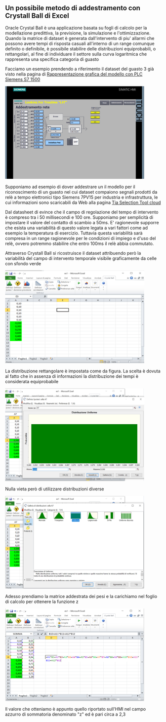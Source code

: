 ## Un possibile metodo di addestramento con Crystall Ball di Excel
Oracle Crystal Ball è una applicazione basata su fogli di calcolo per la modellazione predittiva, la previsione, la simulazione e l'ottimizzazione.
Quando la matrice di dataset è generata dall'intervento di piu' allarmi che possono avere tempi di risposta casuali all'interno di un range comunque definito o definibile, è possibile stabilire delle distribuzioni equiprobabili, o rettangolari, al fine di individuare il settore sulla curva logaritmica che rappresenta una specifica categoria di guasto

Facciamo un esempio prendendo a riferimento il dataset del guasto 3 già visto nella pagina di [Rappresentazione grafica del modello con PLC Siemens S7 1500](/math.md)

<img src="slide/m6.png" width="450" height="300">

Supponiamo ad esempio di dover addestrare un il modello per il riconoscimento di un guasto nel cui dataset compaiono segnali prodotti da relè a tempo elettronici tipo Siemens 7PV15 per industria e infrastruttura, le cui informazioni sono scaricabili da Web alla pagina [Tia Selection Tool cloud](https://mall.industry.siemens.com/tst/#/Start)

Dal datasheet di evince che il campo di regolazione del tempo di intervento è compreso tra i 50 millisecondi e 100 ore. Supponiamo per semplicità di impostare il valore del contatto di scambio a 50ms. E' ragionevole supporre che esista una variabilità di questo valore legata a vari fattori come ad esempio la temperatura di esercizio. Tuttavia questa variabilità sarà compresa in un range ragionevole per le condizioni di impiego e d'uso del relè, ovvero potremmo stabilire che entro 100ms il relè abbia commutato.

Attraverso Crystall Ball si ricostruisce il dataset attribuendo però la variabilità del campo di intervento temporale visibile graficamente da celle con sfondo verde

<img src="slide/e1.png" width="450" height="300">

La distribuzione rettangolare è impostata come da figura. La scelta è dovuta al fatto che in assenza di informazioni la distribuzione dei tempi è considerata equiprobabile

<img src="slide/e2.png" width="450" height="300">

Nulla vieta però di utilizzare distribuzioni diverse 

<img src="slide/e3.png" width="450" height="300">

Adesso prendiamo la matrice addestrata dei pesi e la carichiamo nel foglio di calcolo per ottenere la funzione z 

<img src="slide/e4.png" width="450" height="300">

Il valore che otteniamo è appunto quello riportato sull'HMI nel campo azzurro di sommatoria denominato "z" ed è pari circa a 2,3 



